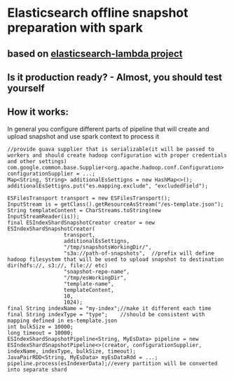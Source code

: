 # Elasticsearch offline snapshot preparation with spark

## based on [elasticsearch-lambda project](https://github.com/MyPureCloud/elasticsearch-lambda)

## Is it production ready? - Almost, you should test yourself

## How it works: 
In general you configure different parts of pipeline that will create and upload snapshot and use spark context to process it
  ```
  //provide guava supplier that is serializable(it will be passed to workers and should create hadoop configuration with proper credentials and other settings)
  com.google.common.base.Supplier<org.apache.hadoop.conf.Configuration> configurationSupplier = ...;
  Map<String, String> additionalEsSettigns = new HashMap<>();
  additionalEsSettigns.put("es.mapping.exclude", "excludedField");
						
  ESFilesTransport transport = new ESFilesTransport();
  InputStream is = getClass().getResourceAsStream("/es-template.json");
  String templateContent = CharStreams.toString(new InputStreamReader(is));
  final ESIndexShardSnapshotCreator creator = new ESIndexShardSnapshotCreator(
					transport, 
					additionalEsSettigns,
					"/tmp/snapshotsWorkingDir/",
					"s3a://path-of-snapshots",	//prefix will define hadoop filesystem that will be used to upload snapshot to destination dir(hdfs://, s3://, file:// etc)				 
					"snapshot-repo-name", 
					"/tmp/esWorkingDir",  
					"template-name",
					templateContent, 
					10, 
					1024);
 final String indexName = "my-index";//make it different each time
 final String indexType = "type";    //should be consistent with mapping defined in es-template.json
 int bulkSize = 10000;
 long timeout = 10000;
 ESIndexShardSnapshotPipeline<String, MyEsData> pipeline = new ESIndexShardSnapshotPipeline<>(creator, configurationSupplier, indexName, indexType, bulkSize, timeout);
 JavaPairRDD<String, MyEsData> myEsDataRdd = ...;			
 pipeline.process(esIndexerData);//every partition will be converted into separate shard
  ```
